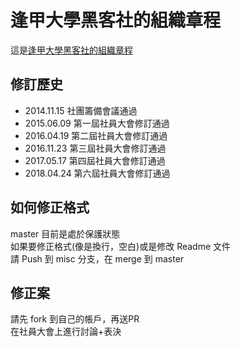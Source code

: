 # 逢甲大學黑客社的組織章程
這是[逢甲大學黑客社的組織章程](rules.md)

## 修訂歷史
* 2014.11.15 社團籌備會議通過
* 2015.06.09 第一屆社員大會修訂通過
* 2016.04.19 第二屆社員大會修訂通過  
* 2016.11.23 第三屆社員大會修訂通過  
* 2017.05.17 第四屆社員大會修訂通過   
* 2018.04.24 第六屆社員大會修訂通過

## 如何修正格式
master 目前是處於保護狀態  
如果要修正格式(像是換行，空白)或是修改 Readme 文件  
請 Push 到 misc 分支，在 merge 到 master

## 修正案
請先 fork 到自己的帳戶，再送PR  
在社員大會上進行討論+表決
